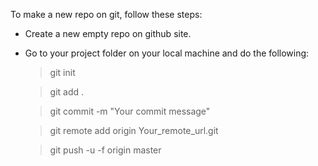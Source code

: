 To make a new repo on git, follow these steps:

* Create a new empty repo on github site.
* Go to your project folder on your local machine and do the following:
  > git init 
    
  > git add .
  
  > git commit -m "Your commit message"
  
  > git remote add origin Your_remote_url.git
  
  > git push -u -f origin master
